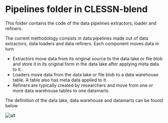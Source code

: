 # Pipelines folder in CLESSN-blend

This folder contains the code of the data pipelines extractors, loader and refiners.

The current methodology consists in data pipelines made out of data extractors, data loaders and data refiners.  Each component moves data in turn 
* Extractors move data from its original source to the data lake or file blob and store it in its original form in the data lake after applying meta data to it.
* Loaders move data from the data lake or file blob to a data warehouse table.  A table also has meta data applied to it.
* Refiners are typically created by researchers and move from one or more data warehouse tables to one datamarts.

The definition of the data lake, data warehouse and datamarts can be found below

![alt](https://github.com/clessn/diagrams/blob/master/infra/definitiond_lake_warehouse_datamart.drawio.png)
